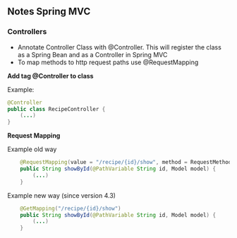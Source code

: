 ## Notes Spring MVC

### Controllers
- Annotate Controller Class with @Controller.
This will register the class as a Spring Bean and as a Controller in Spring MVC
- To map methods to http request paths use @RequestMapping


**Add tag @Controller to class**

Example:
```java
@Controller
public class RecipeController {
    (...)
}
```

**Request Mapping**

Example old way
```java
    @RequestMapping(value = "/recipe/{id}/show", method = RequestMethod.GET)
    public String showById(@PathVariable String id, Model model) {
        (...)
    }
```

Example new way (since version 4.3)
```java
    @GetMapping("/recipe/{id}/show")
    public String showById(@PathVariable String id, Model model) {
        (...)
    }
```